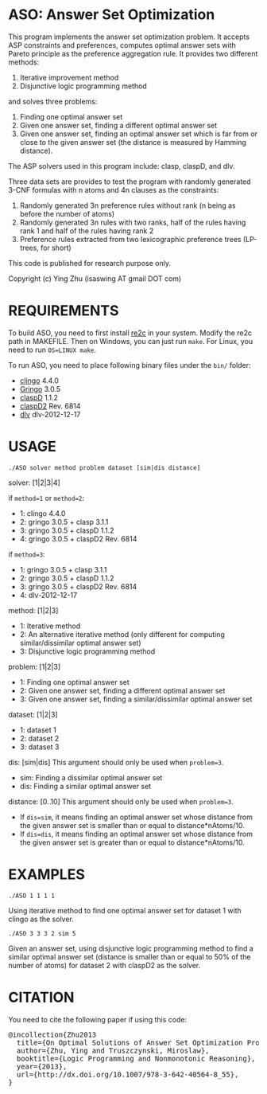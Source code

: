 # ASO: Answer Set Optimization #

This program implements the answer set optimization problem. It accepts ASP
constraints and preferences, computes optimal answer sets with Pareto principle
as the preference aggregation rule. It provides two different methods:

1. Iterative improvement method
2. Disjunctive logic programming method

and solves three problems:

1. Finding one optimal answer set
2. Given one answer set, finding a different optimal answer set
3. Given one answer set, finding an optimal answer set which is far from or
   close to the given answer set (the distance is measured by Hamming distance).

The ASP solvers used in this program include: clasp, claspD, and dlv.

Three data sets are provides to test the program with randomly generated 3-CNF
formulas with n atoms and 4n clauses as the constraints:

1. Randomly generated 3n preference rules without rank (n being as before the
   number of atoms)
2. Randomly generated 3n rules with two ranks, half of the rules having rank 1
   and half of the rules having rank 2
3. Preference rules extracted from two lexicographic preference trees (LP-trees,
   for short)

This code is published for research purpose only.

Copyright (c) Ying Zhu (isaswing AT gmail DOT com)

# REQUIREMENTS #

To build ASO, you need to first install [re2c](http://re2c.org) in your
system. Modify the re2c path in MAKEFILE. Then on Windows, you can just run
`make`. For Linux, you need to run `OS=LINUX make`.

To run ASO, you need to place following binary files under the `bin/` folder:

- [clingo](http://potassco.sourceforge.net/) 4.4.0
- [Gringo](http://potassco.sourceforge.net/) 3.0.5
- [claspD](http://www.cs.uni-potsdam.de/claspD/)  1.1.2
- [claspD2](http://www.cs.uni-potsdam.de/claspD/) Rev. 6814
- [dlv](http://www.dlvsystem.com/dlv/) dlv-2012-12-17

# USAGE #

`./ASO solver method problem dataset [sim|dis distance]`

solver: [1|2|3|4]
    
if `method=1` or `method=2`:
    
- 1: clingo 4.4.0
- 2: gringo 3.0.5 + clasp 3.1.1
- 3: gringo 3.0.5 + claspD 1.1.2
- 4: gringo 3.0.5 + claspD2 Rev. 6814

if `method=3`:

- 1: gringo 3.0.5 + clasp 3.1.1
- 2: gringo 3.0.5 + claspD 1.1.2
- 3: gringo 3.0.5 + claspD2 Rev. 6814
- 4: dlv-2012-12-17

method: [1|2|3]

- 1: Iterative method
- 2: An alternative iterative method (only different for computing
  similar/dissimilar optimal answer set)
- 3: Disjunctive logic programming method

problem: [1|2|3]

- 1: Finding one optimal answer set
- 2: Given one answer set, finding a different optimal answer set
- 3: Given one answer set, finding a similar/dissimilar optimal answer set

dataset: [1|2|3]

- 1: dataset 1
- 2: dataset 2
- 3: dataset 3

dis: [sim|dis] This argument should only be used when `problem=3`.

- sim: Finding a dissimilar optimal answer set
- dis: Finding a similar optimal answer set
	 
distance: [0..10] This argument should only be used when `problem=3`.
     
- If `dis=sim`, it means finding an optimal answer set whose distance from the
  given answer set is smaller than or equal to distance*nAtoms/10.
- If `dis=dis`, it means finding an optimal answer set whose distance from the
  given answer set is greater than or equal to distance*nAtoms/10.

# EXAMPLES #

`./ASO 1 1 1 1`

Using iterative method to find one optimal answer set for dataset 1 with clingo
as the solver.

`./ASO 3 3 3 2 sim 5`

Given an answer set, using disjunctive logic programming method to find a
similar optimal answer set (distance is smaller than or equal to 50% of the
number of atoms) for dataset 2 with claspD2 as the solver.

# CITATION #

You need to cite the following paper if using this code:

<pre>
@incollection{Zhu2013
  title={On Optimal Solutions of Answer Set Optimization Problems},
  author={Zhu, Ying and Truszczynski, Miroslaw},
  booktitle={Logic Programming and Nonmonotonic Reasoning},
  year={2013},
  url={http://dx.doi.org/10.1007/978-3-642-40564-8_55},
}
</pre>
